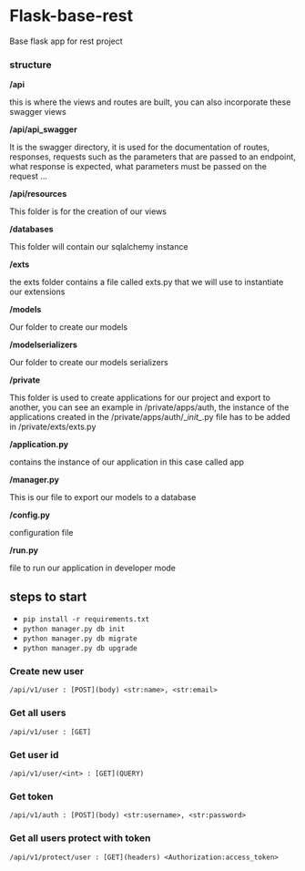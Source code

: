 # Flask-base-rest
Base flask app for rest project

### structure

**/api**

this is where the views and routes are built, you can also incorporate these swagger views

**/api/api_swagger**

It is the swagger directory, it is used for the documentation of routes, responses, requests such as the parameters that are passed to an endpoint, what response is expected, what parameters must be passed on the request ...

**/api/resources**

This folder is for the creation of our views

**/databases**

This folder will contain our sqlalchemy instance

**/exts**

the exts folder contains a file called exts.py that we will use to instantiate our extensions

**/models**

Our folder to create our models

**/modelserializers**

Our folder to create our models serializers

**/private**

This folder is used to create applications for our project and export to another, you can see an example in /private/apps/auth, the instance of the applications created in the /private/apps/auth/\__init\__.py file has to be added in /private/exts/exts.py

**/application.py**

contains the instance of our application in this case called app

**/manager.py**

This is our file to export our models to a database

**/config.py**

configuration file

**/run.py**

file to run our application in developer mode

## steps to start

* `pip install -r requirements.txt`
* `python manager.py db init`
* `python manager.py db migrate`
* `python manager.py db upgrade`

### Create new user

`/api/v1/user : [POST](body) <str:name>, <str:email>`

### Get all users

`/api/v1/user : [GET]`

### Get user id

`/api/v1/user/<int> : [GET](QUERY)`

### Get token

`/api/v1/auth : [POST](body) <str:username>, <str:password>`

### Get all users protect with token

`/api/v1/protect/user : [GET](headers) <Authorization:access_token>`
